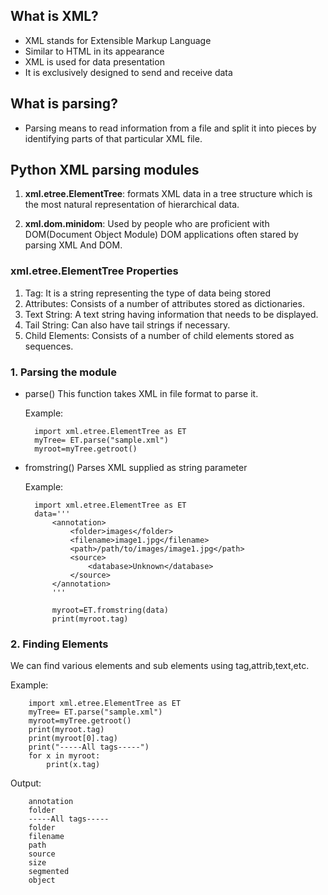 ## What is XML?
- XML stands for Extensible Markup Language
- Similar to HTML in its appearance
- XML is used for data presentation
- It is exclusively designed to send and receive data

## What is parsing?
- Parsing means to read information from a file and split it into pieces by identifying parts of that particular XML file.

## Python XML parsing modules
1. **xml.etree.ElementTree**: 
    formats XML data in a tree structure which is the most natural representation of hierarchical data.

2. **xml.dom.minidom**:
    Used by people who are proficient with DOM(Document Object Module) DOM applications often stared by parsing XML And DOM.


###  xml.etree.ElementTree Properties
1. Tag: It is a string representing the type of data being stored
2. Attributes: Consists of a number of attributes stored as dictionaries.
3. Text String: A text string having information that needs to be displayed.
4. Tail String: Can also have tail strings if necessary.
5. Child Elements: Consists of a number of child elements stored as sequences.


### 1. Parsing the module
- parse()
    This function takes XML in file format to parse it.
    
    Example:

        import xml.etree.ElementTree as ET
        myTree= ET.parse("sample.xml")
        myroot=myTree.getroot()

- fromstring()
     Parses XML supplied as string parameter
     
     Example:

        import xml.etree.ElementTree as ET
        data='''
            <annotation>
                <folder>images</folder>
                <filename>image1.jpg</filename>
                <path>/path/to/images/image1.jpg</path>
                <source>
                    <database>Unknown</database>
                </source>
            </annotation>
            '''

            myroot=ET.fromstring(data)
            print(myroot.tag)

### 2. Finding Elements
We can find various elements and sub elements using tag,attrib,text,etc.

Example:

        import xml.etree.ElementTree as ET
        myTree= ET.parse("sample.xml")
        myroot=myTree.getroot()
        print(myroot.tag)
        print(myroot[0].tag)
        print("-----All tags-----")
        for x in myroot:
            print(x.tag)

Output:

        annotation
        folder
        -----All tags-----
        folder
        filename
        path
        source
        size
        segmented
        object


